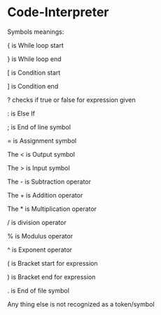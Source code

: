  # Code-Interpreter

Symbols meanings:

{ is While loop start

} is While loop end

[ is Condition start

] is Condition end

? checks if true or false for expression given

: is Else If

; is End of line symbol

= is Assignment symbol

The < is Output symbol

The > is Input symbol

The - is Subtraction operator

The + is Addition operator

The * is Multiplication operator

/ is division operator

% is Modulus operator

^ is Exponent operator

( is Bracket start for expression

) is Bracket end for expression

. is End of file symbol

Any thing else is not recognized as a token/symbol
